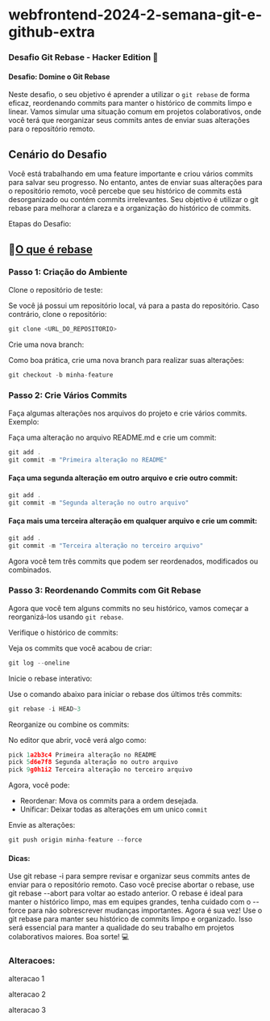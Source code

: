 # webfrontend-2024-2-semana-git-e-github-extra

### Desafio Git Rebase - Hacker Edition 🚀
#### Desafio: Domine o Git Rebase

Neste desafio, o seu objetivo é aprender a utilizar o `git rebase` de forma eficaz, reordenando commits para manter o histórico de commits limpo e linear. Vamos simular uma situação comum em projetos colaborativos, onde você terá que reorganizar seus commits antes de enviar suas alterações para o repositório remoto.

## Cenário do Desafio
Você está trabalhando em uma feature importante e criou vários commits para salvar seu progresso. No entanto, antes de enviar suas alterações para o repositório remoto, você percebe que seu histórico de commits está desorganizado ou contém commits irrelevantes. Seu objetivo é utilizar o git rebase para melhorar a clareza e a organização do histórico de commits.

Etapas do Desafio:

## 🔗[O que é rebase](https://www.atlassian.com/br/git/tutorials/rewriting-history/git-rebase)


### Passo 1: Criação do Ambiente
Clone o repositório de teste:

Se você já possui um repositório local, vá para a pasta do repositório. Caso contrário, clone o repositório:

~~~javascript
git clone <URL_DO_REPOSITORIO>
~~~

Crie uma nova branch:

Como boa prática, crie uma nova branch para realizar suas alterações:


~~~javascript
git checkout -b minha-feature
~~~


### Passo 2: Crie Vários Commits

Faça algumas alterações nos arquivos do projeto e crie vários commits. Exemplo:

Faça uma alteração no arquivo README.md e crie um commit:

~~~javascript
git add .
git commit -m "Primeira alteração no README"
~~~


#### Faça uma segunda alteração em outro arquivo e crie outro commit:

~~~javascript
git add .
git commit -m "Segunda alteração no outro arquivo"
~~~


#### Faça mais uma terceira alteração em qualquer arquivo e crie um commit:

~~~javascript
git add .
git commit -m "Terceira alteração no terceiro arquivo"
~~~


Agora você tem três commits que podem ser reordenados, modificados ou combinados.

### Passo 3: Reordenando Commits com Git Rebase

Agora que você tem alguns commits no seu histórico, vamos começar a reorganizá-los usando `git rebase`.

Verifique o histórico de commits:

Veja os commits que você acabou de criar:

~~~javascript
git log --oneline
~~~


Inicie o rebase interativo:


Use o comando abaixo para iniciar o rebase dos últimos três commits:

~~~javascript
git rebase -i HEAD~3
~~~


Reorganize ou combine os commits:

No editor que abrir, você verá algo como:

~~~javascript
pick 1a2b3c4 Primeira alteração no README
pick 5d6e7f8 Segunda alteração no outro arquivo
pick 9g0h1i2 Terceira alteração no terceiro arquivo

~~~

Agora, você pode:

- Reordenar: Mova os commits para a ordem desejada.
- Unificar: Deixar todas as alterações em um unico `commit`



Envie as alterações:
~~~javascript
git push origin minha-feature --force
~~~

#### Dicas:

Use git rebase -i para sempre revisar e organizar seus commits antes de enviar para o repositório remoto.
Caso você precise abortar o rebase, use git rebase --abort para voltar ao estado anterior.
O rebase é ideal para manter o histórico limpo, mas em equipes grandes, tenha cuidado com o --force para não sobrescrever mudanças importantes.
Agora é sua vez! Use o git rebase para manter seu histórico de commits limpo e organizado. Isso será essencial para manter a qualidade do seu trabalho em projetos colaborativos maiores. Boa sorte! 💻

### Alteracoes:
alteracao 1

alteracao 2

alteracao 3